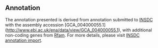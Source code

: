 
Annotation
----------

The annotation presented is derived from annotation submitted to
[INSDC](http://www.insdc.org) with the assembly accession [GCA\_004000055.1]
(http://www.ebi.ac.uk/ena/data/view/GCA_004000055.1),
with additional non-coding genes from
[Rfam](http://rfam.xfam.org/). For more details, please visit [INSDC
annotation import](http://ensemblgenomes.org/info/data/insdc_annotation).
